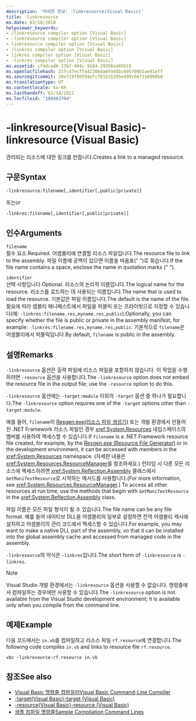 ```yaml
---
description: '자세한 정보: -linkresource(Visual Basic)'
title: -linkresource
ms.date: 03/10/2018
helpviewer_keywords:
- /linkresource compiler option [Visual Basic]
- -linkresource compiler option [Visual Basic]
- linkresource compiler option [Visual Basic]
- /linkres compiler option [Visual Basic]
- linkres compiler option [Visual Basic]
- -linkres compiler option [Visual Basic]
ms.assetid: cf4dcad8-17b7-404c-9184-29358aa05b15
ms.openlocfilehash: 21fc47ecff44230bda0f445bc695706b5ae91eff
ms.sourcegitcommit: 10e719780594efc781b15295e499c66f316068b8
ms.translationtype: HT
ms.contentlocale: ko-KR
ms.lasthandoff: 02/14/2021
ms.locfileid: "100463704"
---
```

# <a name="-linkresource-visual-basic"></a><span data-ttu-id="18282-103">-linkresource(Visual Basic)</span><span class="sxs-lookup"><span data-stu-id="18282-103">-linkresource (Visual Basic)</span></span>

<span data-ttu-id="18282-104">관리되는 리소스에 대한 링크를 만듭니다.</span><span class="sxs-lookup"><span data-stu-id="18282-104">Creates a link to a managed resource.</span></span>  
  
## <a name="syntax"></a><span data-ttu-id="18282-105">구문</span><span class="sxs-lookup"><span data-stu-id="18282-105">Syntax</span></span>  
  
```console  
-linkresource:filename[,identifier[,public|private]]  
```

<span data-ttu-id="18282-106">또는</span><span class="sxs-lookup"><span data-stu-id="18282-106">or</span></span>  

```console
-linkres:filename[,identifier[,public|private]]  
```  
  
## <a name="arguments"></a><span data-ttu-id="18282-107">인수</span><span class="sxs-lookup"><span data-stu-id="18282-107">Arguments</span></span>  

 `filename`  
 <span data-ttu-id="18282-108">필수 요소.</span><span class="sxs-lookup"><span data-stu-id="18282-108">Required.</span></span> <span data-ttu-id="18282-109">어셈블리에 연결할 리소스 파일입니다.</span><span class="sxs-lookup"><span data-stu-id="18282-109">The resource file to link to the assembly.</span></span> <span data-ttu-id="18282-110">파일 이름에 공백이 있으면 이름을 따옴표(" ")로 묶습니다.</span><span class="sxs-lookup"><span data-stu-id="18282-110">If the file name contains a space, enclose the name in quotation marks (" ").</span></span>  
  
 `identifier`  
 <span data-ttu-id="18282-111">선택 사항입니다.</span><span class="sxs-lookup"><span data-stu-id="18282-111">Optional.</span></span> <span data-ttu-id="18282-112">리소스의 논리적 이름입니다.</span><span class="sxs-lookup"><span data-stu-id="18282-112">The logical name for the resource.</span></span> <span data-ttu-id="18282-113">리소스를 로드하는 데 사용되는 이름입니다.</span><span class="sxs-lookup"><span data-stu-id="18282-113">The name that is used to load the resource.</span></span> <span data-ttu-id="18282-114">기본값은 파일 이름입니다.</span><span class="sxs-lookup"><span data-stu-id="18282-114">The default is the name of the file.</span></span> <span data-ttu-id="18282-115">필요에 따라 셈블리 매니페스트에서 파일을 퍼블릭 또는 프라이빗으로 지정할 수 있습니다(예: `-linkres:filename.res,myname.res,public`).</span><span class="sxs-lookup"><span data-stu-id="18282-115">Optionally, you can specify whether the file is public or private in the assembly manifest, for example: `-linkres:filename.res,myname.res,public`.</span></span> <span data-ttu-id="18282-116">기본적으로 `filename`은 어셈블리에서 퍼블릭입니다.</span><span class="sxs-lookup"><span data-stu-id="18282-116">By default, `filename` is public in the assembly.</span></span>  
  
## <a name="remarks"></a><span data-ttu-id="18282-117">설명</span><span class="sxs-lookup"><span data-stu-id="18282-117">Remarks</span></span>  

 <span data-ttu-id="18282-118">`-linkresource` 옵션은 출력 파일에 리소스 파일을 포함하지 않습니다. 이 작업을 수행하려면 `-resource` 옵션을 사용합니다.</span><span class="sxs-lookup"><span data-stu-id="18282-118">The `-linkresource` option does not embed the resource file in the output file; use the `-resource` option to do this.</span></span>  
  
 <span data-ttu-id="18282-119">`-linkresource` 옵션에는 `-target:module` 이외의 `-target` 옵션 중 하나가 필요합니다.</span><span class="sxs-lookup"><span data-stu-id="18282-119">The `-linkresource` option requires one of the `-target` options other than `-target:module`.</span></span>  
  
 <span data-ttu-id="18282-120">예를 들어, `filename`이 [Resgen.exe(리소스 파일 생성기)](../../../framework/tools/resgen-exe-resource-file-generator.md) 또는 개발 환경에서 만들어진 .NET Framework 리소스 파일인 경우 <xref:System.Resources> 네임스페이스의 멤버를 사용하여 액세스할 수 있습니다.</span><span class="sxs-lookup"><span data-stu-id="18282-120">If `filename` is a .NET Framework resource file created, for example, by the [Resgen.exe (Resource File Generator)](../../../framework/tools/resgen-exe-resource-file-generator.md) or in the development environment, it can be accessed with members in the <xref:System.Resources> namespace.</span></span> <span data-ttu-id="18282-121">(자세한 내용은 <xref:System.Resources.ResourceManager>를 참조하세요.) 런타임 시 다른 모든 리소스에 액세스하려면 <xref:System.Reflection.Assembly> 클래스에서 `GetManifestResource`로 시작하는 메서드를 사용합니다.</span><span class="sxs-lookup"><span data-stu-id="18282-121">(For more information, see <xref:System.Resources.ResourceManager>.) To access all other resources at run time, use the methods that begin with `GetManifestResource` in the <xref:System.Reflection.Assembly> class.</span></span>  
  
 <span data-ttu-id="18282-122">파일 이름은 모든 파일 형식이 될 수 있습니다.</span><span class="sxs-lookup"><span data-stu-id="18282-122">The file name can be any file format.</span></span> <span data-ttu-id="18282-123">예를 들어 네이티브 DLL을 어셈블리의 일부로 설정하면 전역 어셈블리 캐시에 설치하고 어셈블리의 관리 코드에서 액세스할 수 있습니다.</span><span class="sxs-lookup"><span data-stu-id="18282-123">For example, you may want to make a native DLL part of the assembly, so that it can be installed into the global assembly cache and accessed from managed code in the assembly.</span></span>  
  
 <span data-ttu-id="18282-124">`-linkresource`의 약식은 `-linkres`입니다.</span><span class="sxs-lookup"><span data-stu-id="18282-124">The short form of `-linkresource` is `-linkres`.</span></span>  
  
> [!NOTE]
> <span data-ttu-id="18282-125">Visual Studio 개발 환경에서는 `-linkresource` 옵션을 사용할 수 없습니다. 명령줄에서 컴파일하는 경우에만 사용할 수 있습니다.</span><span class="sxs-lookup"><span data-stu-id="18282-125">The `-linkresource` option is not available from the Visual Studio development environment; it is available only when you compile from the command line.</span></span>  
  
## <a name="example"></a><span data-ttu-id="18282-126">예제</span><span class="sxs-lookup"><span data-stu-id="18282-126">Example</span></span>  

 <span data-ttu-id="18282-127">다음 코드에서는 `in.vb`를 컴파일하고 리소스 파일 `rf.resource`에 연결합니다.</span><span class="sxs-lookup"><span data-stu-id="18282-127">The following code compiles `in.vb` and links to resource file `rf.resource`.</span></span>  
  
```console  
vbc -linkresource:rf.resource in.vb  
```  
  
## <a name="see-also"></a><span data-ttu-id="18282-128">참조</span><span class="sxs-lookup"><span data-stu-id="18282-128">See also</span></span>

- [<span data-ttu-id="18282-129">Visual Basic 명령줄 컴파일러</span><span class="sxs-lookup"><span data-stu-id="18282-129">Visual Basic Command-Line Compiler</span></span>](index.md)
- [<span data-ttu-id="18282-130">-target(Visual Basic)</span><span class="sxs-lookup"><span data-stu-id="18282-130">-target (Visual Basic)</span></span>](target.md)
- [<span data-ttu-id="18282-131">-resource(Visual Basic)</span><span class="sxs-lookup"><span data-stu-id="18282-131">-resource (Visual Basic)</span></span>](resource.md)
- [<span data-ttu-id="18282-132">샘플 컴파일 명령줄</span><span class="sxs-lookup"><span data-stu-id="18282-132">Sample Compilation Command Lines</span></span>](sample-compilation-command-lines.md)
